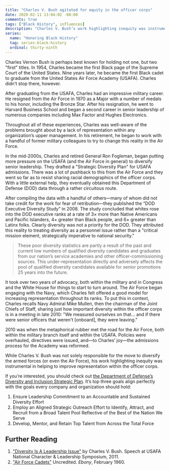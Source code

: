 ```yaml
---
title: "Charles V. Bush agitated for equity in the officer corps"
date: 2020-02-11 13:04:02 -08:00
comments: true
tags: ["Black History", influences]
description: "Charles V. Bush’s work highlighting inequity was instrumental in helping to improve representation within the U.S. military’s officer corps."
series:
  name: "Honoring Black History"
  tag: series-black-history
  ordinal: thirty-ninth
---
```


Charles Vernon Bush is perhaps best known for holding not one, but two "first" titles. In 1954, Charles became the first Black page of the Supreme Court of the United States. Nine years later, he became the first Black cadet to graduate from the United States Air Force Academy (USAFA). Charles didn’t stop there, however.

<!-- more -->

After graduating from the USAFA, Charles had an impressive military career. He resigned from the Air Force in 1970 as a Major with a number of medals to his honor, including the Bronze Star. After his resignation, he went to Harvard Business School and began a second career in senior leadership of numerous companies including Max Factor and Hughes Electronics.

Throughout all of these experiences, Charles was well-aware of the problems brought about by a lack of representation within any organization’s upper management. In his retirement, he began to work with a handful of former military colleagues to try to change this reality in the Air Force.

In the mid-2000s, Charles and retired General Ron Fogleman, began putting more pressure on the USAFA (and the Air Force in general) to diversify senior leadership. They drafted a "Strategic Diversity Plan" for USAFA admissions. There was a lot of pushback to this from the Air Force and they went so far as to resist sharing racial demographics of the officer corps. With a little external help, they eventually obtained this Department of Defense (DOD) data through a rather circuitous route.

After compiling the data with a handful of others—many of whom did not take credit for the work for fear of retribution—they published the “DOD Executive Diversity Study” in 2008. The study concluded that whites rose into the DOD executive ranks at a rate of 3× more than Native Americans and Pacific Islanders, 4× greater than Black people, and 6× greater than Latinx folks. Clearly diversity was not a priority for the DOD. They attributed this reality to treating diversity as a personnel issue rather than a "critical mission element,
strategically imperative to national security."

> These poor diversity statistics are partly a result of the past and current low numbers of qualified diversity candidates and graduates from our nation’s service academies and other officer-commissioning sources. This under-representation directly and adversely affects the pool of qualified diversity candidates available for senior promotions 25 years into the future.

It took over two years of advocacy, both within the military and in Congress and the White House for things to start to turn around. The Air Force began engaging with the Navy, which Charles felt offered a good model for increasing representation throughout its ranks. To put this in context, Charles recalls Navy Admiral Mike Mullen, then the chairman of the Joint Chiefs of Staff, sharing just how important diversity within the officer corps is in a meeting in late 2010: "We measured ourselves on that… and if there were senior officers that weren't [onboard], they were leaving."

2010 was when the metaphorical rubber met the road for the Air Force, both within the military branch itself and within the USAFA. Policies were overhauled, directives were issued, and—to Charles’ joy—the admissions process for the Academy was reformed.

While Charles V. Bush was not solely responsible for the move to diversify the armed forces (or even the Air Force), his work highlighting inequity was instrumental in helping to improve representation within the officer corps.

If you’re interested, you should check out [the Department of Defense’s Diversity and Inclusion Strategic Plan](https://diversity.defense.gov/Portals/51/Documents/DoD_Diversity_Strategic_Plan_%20final_as%20of%2019%20Apr%2012[1].pdf). It’s top three goals align perfectly with the goals every company and organization should hold:

1. Ensure Leadership Commitment to an Accountable and Sustained Diversity Effort
2. Employ an Aligned Strategic Outreach Effort to Identify, Attract, and Recruit from a Broad Talent Pool Reflective of the Best of the Nation We Serve
3. Develop, Mentor, and Retain Top Talent from Across the Total Force

## Further Reading

1. ["Diversity Is A Leadership Issue"](https://web.archive.org/web/20160306194005/http://static1.1.sqspcdn.com/static/f/744675/11257179/1300300381780/USAFA-NCLS_Speech-Diversity_is_a_Leadership_Issue_Feb_25_USAFA_NCLS_2011_PDF.pdf?token=CZ4F9Nx%2FIt3KKtMi%2BB3wr3bk%2F3k%3D) by Charles V. Bush. Speech at USAFA National Character & Leadership Symposium, 2011.
2. ["Air Force Cadets"](https://books.google.com/books?id=F9umweXiDtgC&lpg=PA1&pg=PA71#v=onepage&q&f=false) Uncredited. <cite>Ebony</cite>, February 1960.
